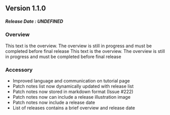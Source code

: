 ## Version 1.1.0
##### Release Date : UNDEFINED

### Overview
This text is the overview. The overview is still in progress and must be completed before final release This text is the overview. The overview is still in progress and must be completed before final release

### Accessory
- Improved language and communication on tutorial page
- Patch notes list now dynamically updated with release list
- Patch notes now stored in markdown format (Issue #222)
- Patch notes now can include a release illustration image
- Patch notes now include a release date
- List of releases contains a brief overview and release date